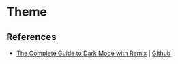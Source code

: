 # Theme

## References

- [The Complete Guide to Dark Mode with Remix](https://www.mattstobbs.com/remix-dark-mode/) \| [Github](https://github.com/mattstobbs/remix-dark-mode)
